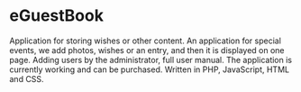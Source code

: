 # eGuestBook
Application for storing wishes or other content. An application for special events, we add photos, wishes or an entry, and then it is displayed on one page. Adding users by the administrator, full user manual. The application is currently working and can be purchased.
Written in PHP, JavaScript, HTML and CSS.
